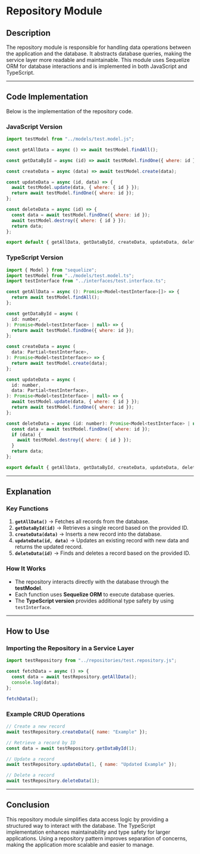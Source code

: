# Repository Module

## Description

The repository module is responsible for handling data operations between the application and the database. It abstracts database queries, making the service layer more readable and maintainable. This module uses Sequelize ORM for database interactions and is implemented in both JavaScript and TypeScript.

---

## Code Implementation

Below is the implementation of the repository code.

### JavaScript Version

```javascript
import testModel from "../models/test.model.js";

const getAllData = async () => await testModel.findAll();

const getDataById = async (id) => await testModel.findOne({ where: id });

const createData = async (data) => await testModel.create(data);

const updateData = async (id, data) => {
  await testModel.update(data, { where: { id } });
  return await testModel.findOne({ where: id });
};

const deleteData = async (id) => {
  const data = await testModel.findOne({ where: id });
  await testModel.destroy({ where: { id } });
  return data;
};

export default { getAllData, getDataById, createData, updateData, deleteData };
```

### TypeScript Version

```javascript
import { Model } from "sequelize";
import testModel from "../models/test.model.ts";
import testInterface from "../interfaces/test.interface.ts";

const getAllData = async (): Promise<Model<testInterface>[]> => {
  return await testModel.findAll();
};

const getDataById = async (
  id: number,
): Promise<Model<testInterface> | null> => {
  return await testModel.findOne({ where: id });
};

const createData = async (
  data: Partial<testInterface>,
): Promise<Model<testInterface>> => {
  return await testModel.create(data);
};

const updateData = async (
  id: number,
  data: Partial<testInterface>,
): Promise<Model<testInterface> | null> => {
  await testModel.update(data, { where: { id } });
  return await testModel.findOne({ where: id });
};

const deleteData = async (id: number): Promise<Model<testInterface> | null> => {
  const data = await testModel.findOne({ where: id });
  if (data) {
    await testModel.destroy({ where: { id } });
  }
  return data;
};

export default { getAllData, getDataById, createData, updateData, deleteData };
```

---

## Explanation

### Key Functions

1. **`getAllData()`** → Fetches all records from the database.
2. **`getDataById(id)`** → Retrieves a single record based on the provided ID.
3. **`createData(data)`** → Inserts a new record into the database.
4. **`updateData(id, data)`** → Updates an existing record with new data and returns the updated record.
5. **`deleteData(id)`** → Finds and deletes a record based on the provided ID.

### How It Works

- The repository interacts directly with the database through the **testModel**.
- Each function uses **Sequelize ORM** to execute database queries.
- The **TypeScript version** provides additional type safety by using `testInterface`.

---

## How to Use

### Importing the Repository in a Service Layer

```javascript
import testRepository from "../repositories/test.repository.js";

const fetchData = async () => {
  const data = await testRepository.getAllData();
  console.log(data);
};

fetchData();
```

### Example CRUD Operations

```javascript
// Create a new record
await testRepository.createData({ name: "Example" });

// Retrieve a record by ID
const data = await testRepository.getDataById(1);

// Update a record
await testRepository.updateData(1, { name: "Updated Example" });

// Delete a record
await testRepository.deleteData(1);
```

---

## Conclusion

This repository module simplifies data access logic by providing a structured way to interact with the database. The TypeScript implementation enhances maintainability and type safety for larger applications. Using a repository pattern improves separation of concerns, making the application more scalable and easier to manage.
